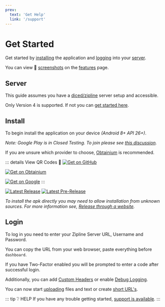 ```yaml
---
prev:
  text: 'Get Help'
  link: '/support'
---
```


# Get Started

Get started by [installing](#install) the application and [logging](#login) into your [server](#server).

You can view 📸 [screenshots](features.md#screenshots) on the [features](features.md) page.

## Server

This guide assumes you have a [diced/zipline](https://github.com/diced/zipline) server setup and accessible.

Only Version 4 is supported. If not you can [get started here](https://zipline.diced.sh/docs/get-started).

## Install

To begin install the application on your device _(Android 8+ API 26+)_.

<GetOnBadges />

_Note: Google Play is in Closed Testing. To join please see [this discussion](https://github.com/cssnr/zipline-android/discussions/25)._

If you are unsure which provider to choose, [Obtainium](https://obtainium.imranr.dev/) is recommended.

::: details View QR Codes 📸
[![Get on GitHub](/images/qr/github.png)](https://github.com/django-files/android-client/releases/latest/download/app-release.apk)

[![Get on Obtainium](/images/qr/obtainium.png)](https://apps.obtainium.imranr.dev/redirect?r=obtainium://add/https://github.com/cssnr/zipline-android)

[![Get on Google](/images/qr/google.png)](https://play.google.com/store/apps/details?id=org.cssnr.zipline)
:::

[![Latest Release](https://img.shields.io/github/v/release/cssnr/zipline-android?style=for-the-badge&logo=android&color=34A853&label=Latest%20Release)](https://github.com/cssnr/zipline-android/releases/latest)
[![Latest Pre-Release](https://img.shields.io/github/v/release/cssnr/zipline-android?style=for-the-badge&logo=android&label=Pre-Release&include_prereleases)](https://github.com/cssnr/zipline-android/releases)

_To install the apk directly you may need to allow installation from unknown sources.
For more information see, [Release through a website](https://developer.android.com/studio/publish#publishing-website)._

## Login

To log in you need to enter your Zipline Server URL, Username and Password.

You can copy the URL from your web browser, paste everything before `dashboard`.

If you have Two-Factor enabled you will be prompted to enter a code after successful login.

Additionally, you can add [Custom Headers](../docs/settings.md#custom-headers) or enable [Debug Logging](../docs/settings.md#debugging).

You can now start [uploading](uploading.md) files and text or create [short URL's](uploading.md#text-or-url).

::: tip ❔ HELP
If you have any trouble getting started, [support is available](../support.md).
:::
